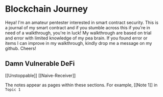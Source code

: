# Blockchain Journey

Heya! I'm an amateur pentester interested in smart contract security. This is a journal of my smart contract and if you stumble across this if you're in need of a walkthrough, you're in luck! My walkthrough are based on trial and error with limited knowledge of my pea brain. If you found error or items I can improve in my walkthrough, kindly drop me a message on my github. Cheers! 

## Damn Vulnerable DeFi

[[Unstoppable]] 
[[Naive-Receiver]]

The notes appear as pages within these sections. For example, [[Note 1]] in `Topic 1`